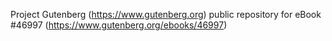 Project Gutenberg (https://www.gutenberg.org) public repository for eBook #46997 (https://www.gutenberg.org/ebooks/46997)

